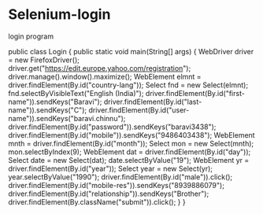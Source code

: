# Selenium-login
login program 

public class Login
 {
	public static void main(String[] args)
 {
    WebDriver driver = new FirefoxDriver();
    driver.get("https://edit.europe.yahoo.com/registration");
    driver.manage().window().maximize();
    WebElement elmnt = driver.findElement(By.id("country-lang"));
    Select fnd = new Select(elmnt);
    fnd.selectByVisibleText("English (India)");
    driver.findElement(By.id("first-name")).sendKeys("Baravi");
    driver.findElement(By.id("last-name")).sendKeys("C");
    driver.findElement(By.id("user-name")).sendKeys("baravi.chinnu");
    driver.findElement(By.id("password")).sendKeys("baravi3438");
    driver.findElement(By.id("mobile")).sendKeys("9486403438");
    WebElement mnth = driver.findElement(By.id("month"));
    Select mon = new Select(mnth);
    mon.selectByIndex(9);
    WebElement dat = driver.findElement(By.id("day"));
    Select date = new Select(dat);
    date.selectByValue("19");
    WebElement yr = driver.findElement(By.id("year"));
    Select year = new Select(yr);
    year.selectByValue("1990");
    driver.findElement(By.id("male")).click();
    driver.findElement(By.id("mobile-res")).sendKeys("8939886079");
    driver.findElement(By.id("relationship")).sendKeys("Brother");
    driver.findElement(By.className("submit")).click();
}
}
